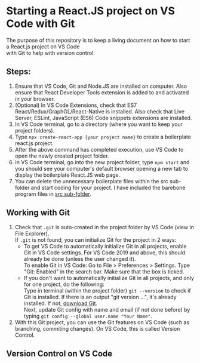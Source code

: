 # Starting a React.JS project on VS Code with Git

The purpose of this repository is to keep a living document on how to start a React.js project on VS Code  
with Git to help with version control.

## Steps:

1.  Ensure that VS Code, Git and Node.JS are installed on computer. Also ensure that React Developer
    Tools extension is added to and activated in your browser.
2.  (Optional) In VS Code Extensions, check that ES7 React/Redux/GraphGL/React-Native is installed. Also check that
    Live Server, ESLint, JavaScript (ES6) Code snippets extensions are installed.
3.  In VS Code terminal, go to a directory (where you want to keep your project folders).
4.  Type `npx create-react-app {your project name}` to create a boilerplate react.js project.
5.  After the above command has completed execution, use VS Code to open the newly created project folder.
6.  In VS Code terminal, go into the new project folder, type `npm start` and you should see your
    computer's default browser opening a new tab to display the boilerplate React.JS web page.
7.  You can delete the unnecessary boilerplate files within the src sub-folder and start coding for your
    project. I have included the barebone program files in [src sub-folder](./src).

## Working with Git

1.  Check that `.git` is auto-created in the project folder by VS Code (view in File Explorer).  
If `.git` is not found, you can initialize Git for the project in 2 ways:  
    - To get VS Code to automatically initialize Git in all projects, enable Git in VS Code settings. For VS Code 2019 and above, this should already be done (unless the user changed it).  
    To enable Git in VS Code: Go to File > Preferences > Settings. Type "Git: Enabled" in the search bar. Make sure that the box is ticked.  
    - If you don't want to automatically initialize Git in all projects, and only for one project, do the following:  
    Type in terminal (within the project folder) `git --version` to check if Git is installed. If there is an output "git version ...", it's already installed. If not, [download Git](https://git-scm.com/downloads/).  
    Next, update Git config with name and email (if not done before) by typing `git config --global user.name "Your Name"`.
2. With this Git project, you can use the Git features on VS Code (such as branching, commiting changes). On VS Code, this is called Version Control.

## Version Control on VS Code